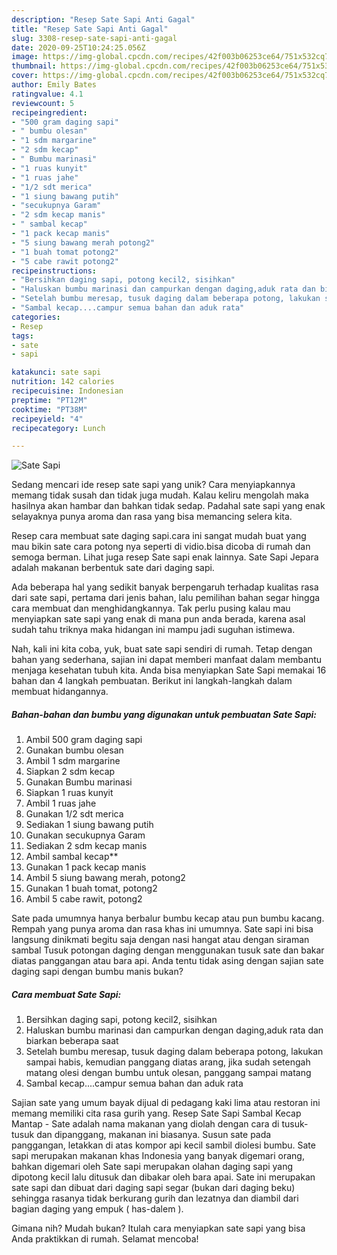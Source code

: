 ```yaml
---
description: "Resep Sate Sapi Anti Gagal"
title: "Resep Sate Sapi Anti Gagal"
slug: 3308-resep-sate-sapi-anti-gagal
date: 2020-09-25T10:24:25.056Z
image: https://img-global.cpcdn.com/recipes/42f003b06253ce64/751x532cq70/sate-sapi-foto-resep-utama.jpg
thumbnail: https://img-global.cpcdn.com/recipes/42f003b06253ce64/751x532cq70/sate-sapi-foto-resep-utama.jpg
cover: https://img-global.cpcdn.com/recipes/42f003b06253ce64/751x532cq70/sate-sapi-foto-resep-utama.jpg
author: Emily Bates
ratingvalue: 4.1
reviewcount: 5
recipeingredient:
- "500 gram daging sapi"
- " bumbu olesan"
- "1 sdm margarine"
- "2 sdm kecap"
- " Bumbu marinasi"
- "1 ruas kunyit"
- "1 ruas jahe"
- "1/2 sdt merica"
- "1 siung bawang putih"
- "secukupnya Garam"
- "2 sdm kecap manis"
- " sambal kecap"
- "1 pack kecap manis"
- "5 siung bawang merah potong2"
- "1 buah tomat potong2"
- "5 cabe rawit potong2"
recipeinstructions:
- "Bersihkan daging sapi, potong kecil2, sisihkan"
- "Haluskan bumbu marinasi dan campurkan dengan daging,aduk rata dan biarkan beberapa saat"
- "Setelah bumbu meresap, tusuk daging dalam beberapa potong, lakukan sampai habis, kemudian panggang diatas arang, jika sudah setengah matang olesi dengan bumbu untuk olesan, panggang sampai matang"
- "Sambal kecap....campur semua bahan dan aduk rata"
categories:
- Resep
tags:
- sate
- sapi

katakunci: sate sapi 
nutrition: 142 calories
recipecuisine: Indonesian
preptime: "PT12M"
cooktime: "PT38M"
recipeyield: "4"
recipecategory: Lunch

---
```



![Sate Sapi](https://img-global.cpcdn.com/recipes/42f003b06253ce64/751x532cq70/sate-sapi-foto-resep-utama.jpg)

Sedang mencari ide resep sate sapi yang unik? Cara menyiapkannya memang tidak susah dan tidak juga mudah. Kalau keliru mengolah maka hasilnya akan hambar dan bahkan tidak sedap. Padahal sate sapi yang enak selayaknya punya aroma dan rasa yang bisa memancing selera kita.

Resep cara membuat sate daging sapi.cara ini sangat mudah buat yang mau bikin sate cara potong nya seperti di vidio.bisa dicoba di rumah dan semoga berman. Lihat juga resep Sate sapi enak lainnya. Sate Sapi Jepara adalah makanan berbentuk sate dari daging sapi.

Ada beberapa hal yang sedikit banyak berpengaruh terhadap kualitas rasa dari sate sapi, pertama dari jenis bahan, lalu pemilihan bahan segar hingga cara membuat dan menghidangkannya. Tak perlu pusing kalau mau menyiapkan sate sapi yang enak di mana pun anda berada, karena asal sudah tahu triknya maka hidangan ini mampu jadi suguhan istimewa.


Nah, kali ini kita coba, yuk, buat sate sapi sendiri di rumah. Tetap dengan bahan yang sederhana, sajian ini dapat memberi manfaat dalam membantu menjaga kesehatan tubuh kita. Anda bisa menyiapkan Sate Sapi memakai 16 bahan dan 4 langkah pembuatan. Berikut ini langkah-langkah dalam membuat hidangannya.

<!--inarticleads1-->

##### Bahan-bahan dan bumbu yang digunakan untuk pembuatan Sate Sapi:

1. Ambil 500 gram daging sapi
1. Gunakan  bumbu olesan
1. Ambil 1 sdm margarine
1. Siapkan 2 sdm kecap
1. Gunakan  Bumbu marinasi
1. Siapkan 1 ruas kunyit
1. Ambil 1 ruas jahe
1. Gunakan 1/2 sdt merica
1. Sediakan 1 siung bawang putih
1. Gunakan secukupnya Garam
1. Sediakan 2 sdm kecap manis
1. Ambil  sambal kecap**
1. Gunakan 1 pack kecap manis
1. Ambil 5 siung bawang merah, potong2
1. Gunakan 1 buah tomat, potong2
1. Ambil 5 cabe rawit, potong2


Sate pada umumnya hanya berbalur bumbu kecap atau pun bumbu kacang. Rempah yang punya aroma dan rasa khas ini umumnya. Sate sapi ini bisa langsung dinikmati begitu saja dengan nasi hangat atau dengan siraman sambal Tusuk potongan daging dengan menggunakan tusuk sate dan bakar diatas panggangan atau bara api. Anda tentu tidak asing dengan sajian sate daging sapi dengan bumbu manis bukan? 

<!--inarticleads2-->

##### Cara membuat Sate Sapi:

1. Bersihkan daging sapi, potong kecil2, sisihkan
1. Haluskan bumbu marinasi dan campurkan dengan daging,aduk rata dan biarkan beberapa saat
1. Setelah bumbu meresap, tusuk daging dalam beberapa potong, lakukan sampai habis, kemudian panggang diatas arang, jika sudah setengah matang olesi dengan bumbu untuk olesan, panggang sampai matang
1. Sambal kecap....campur semua bahan dan aduk rata


Sajian sate yang umum bayak dijual di pedagang kaki lima atau restoran ini memang memiliki cita rasa gurih yang. Resep Sate Sapi Sambal Kecap Mantap - Sate adalah nama makanan yang diolah dengan cara di tusuk-tusuk dan dipanggang, makanan ini biasanya. Susun sate pada panggangan, letakkan di atas kompor api kecil sambil diolesi bumbu. Sate sapi merupakan makanan khas Indonesia yang banyak digemari orang, bahkan digemari oleh Sate sapi merupakan olahan daging sapi yang dipotong kecil lalu ditusuk dan dibakar oleh bara apai. Sate ini merupakan sate sapi dan dibuat dari daging sapi segar (bukan dari daging beku) sehingga rasanya tidak berkurang gurih dan lezatnya dan diambil dari bagian daging yang empuk ( has-dalem ). 

Gimana nih? Mudah bukan? Itulah cara menyiapkan sate sapi yang bisa Anda praktikkan di rumah. Selamat mencoba!
